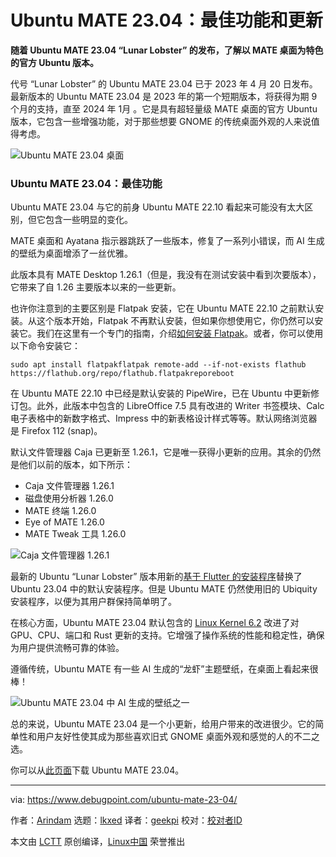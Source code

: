 [#]: subject: "Ubuntu MATE 23.04: Best Features and Updates"
[#]: via: "https://www.debugpoint.com/ubuntu-mate-23-04/"
[#]: author: "Arindam https://www.debugpoint.com/author/admin1/"
[#]: collector: "lkxed"
[#]: translator: "geekpi"
[#]: reviewer: " "
[#]: publisher: " "
[#]: url: " "

Ubuntu MATE 23.04：最佳功能和更新
======

**随着 Ubuntu MATE 23.04 “Lunar Lobster” 的发布，了解以 MATE 桌面为特色的官方 Ubuntu 版本。**

代号 “Lunar Lobster” 的 Ubuntu MATE 23.04 已于 2023 年 4 月 20 日发布。最新版本的 Ubuntu MATE 23.04 是 2023 年的第一个短期版本，将获得为期 9 个月的支持，直至 2024 年 1月 。它是具有超轻量级 MATE 桌面的官方 Ubuntu 版本，它包含一些增强功能，对于那些想要 GNOME 的传统桌面外观的人来说值得考虑。

![Ubuntu MATE 23.04 桌面][1]

### Ubuntu MATE 23.04：最佳功能

Ubuntu MATE 23.04 与它的前身 Ubuntu MATE 22.10 看起来可能没有太大区别，但它包含一些明显的变化。

MATE 桌面和 Ayatana 指示器跳跃了一些版本，修复了一系列小错误，而 AI 生成的壁纸为桌面增添了一丝优雅。

此版本具有 MATE Desktop 1.26.1（但是，我没有在测试安装中看到次要版本），它带来了自 1.26 主要版本以来的一些更新。

也许你注意到的主要区别是 Flatpak 安装，它在 Ubuntu MATE 22.10 之前默认安装。从这个版本开始，Flatpak 不再默认安装，但如果你想使用它，你仍然可以安装它。我们在这里有一个专门的指南，介绍[如何安装 Flatpak][2]。或者，你可以使用以下命令安装它：

```
sudo apt install flatpakflatpak remote-add --if-not-exists flathub https://flathub.org/repo/flathub.flatpakreporeboot
```

在 Ubuntu MATE 22.10 中已经是默认安装的 PipeWire，已在 Ubuntu 中更新修订包。此外，此版本中包含的 LibreOffice 7.5 具有改进的 Writer 书签模块、Calc 电子表格中的新数字格式、Impress 中的新表格设计样式等等。默认网络浏览器是 Firefox 112 (snap)。

默认文件管理器 Caja 已更新至 1.26.1，它是唯一获得小更新的应用。其余的仍然是他们以前的版本，如下所示：

- Caja 文件管理器 1.26.1
- 磁盘使用分析器 1.26.0
- MATE 终端 1.26.0
- Eye of MATE 1.26.0
- MATE Tweak 工具 1.26.0

![Caja 文件管理器 1.26.1][3]

最新的 Ubuntu “Lunar Lobster” 版本用新的[基于 Flutter 的安装程序][4]替换了 Ubuntu 23.04 中的默认安装程序。但是 Ubuntu MATE 仍然使用旧的 Ubiquity 安装程序，以便为其用户群保持简单明了。

在核心方面，Ubuntu MATE 23.04 默认包含的 [Linux Kernel 6.2][5] 改进了对 GPU、CPU、端口和 Rust 更新的支持。它增强了操作系统的性能和稳定性，确保为用户提供流畅可靠的体验。

遵循传统，Ubuntu MATE 有一些 AI 生成的“龙虾”主题壁纸，在桌面上看起来很棒！

![Ubuntu MATE 23.04 中 AI 生成的壁纸之一][6]

总的来说，Ubuntu MATE 23.04 是一个小更新，给用户带来的改进很少。它的简单性和用户友好性使其成为那些喜欢旧式 GNOME 桌面外观和感觉的人的不二之选。

你可以从[此页面][7]下载 Ubuntu MATE 23.04。

--------------------------------------------------------------------------------

via: https://www.debugpoint.com/ubuntu-mate-23-04/

作者：[Arindam][a]
选题：[lkxed][b]
译者：[geekpi](https://github.com/geekpi)
校对：[校对者ID](https://github.com/校对者ID)

本文由 [LCTT](https://github.com/LCTT/TranslateProject) 原创编译，[Linux中国](https://linux.cn/) 荣誉推出

[a]: https://www.debugpoint.com/author/admin1/
[b]: https://github.com/lkxed/
[1]: https://www.debugpoint.com/wp-content/uploads/2023/05/Ubuntu-MATE-23.04-Desktop.jpg
[2]: https://www.debugpoint.com/how-to-install-flatpak-apps-ubuntu-linux/
[3]: https://www.debugpoint.com/wp-content/uploads/2023/05/Caja-file-manager-1.26.1.jpg
[4]: https://www.debugpoint.com/new-ubuntu-installer/
[5]: https://www.debugpoint.com/linux-kernel-6-2/
[6]: https://www.debugpoint.com/wp-content/uploads/2023/05/One-of-the-AI-Generated-wallpaper-in-Ubuntu-MATE-23.04.jpg
[7]: https://ubuntu-mate.org/download/